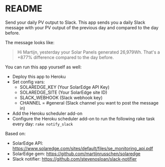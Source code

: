 # README

Send your daily PV output to Slack. This app sends you a daily Slack message with your PV
output of the previous day and compared to the day before.

The message looks like:
> Hi Martijn, yesterday your Solar Panels generated 26,979Wh. That's a +877%
difference compared to the day before.

You can run this app yourself as well:
- Deploy this app to Heroku
- Set config vars:
  - SOLAREDGE_KEY (Your SolarEdge API Key)
  - SOLAREDGE_SITE (Your SolarEdge site ID)
  - SLACK_WEBHOOK (Slack webhook key)
  - CHANNEL = #general (Slack channel you want to post the message in)
- Add the Heroku scheduler add-on
- Configure the Heroku scheduler add-on to run the following rake task every day: `rake notify_slack`

Based on:
- SolarEdge API: https://www.solaredge.com/sites/default/files/se_monitoring_api.pdf
- SolarEdge gem: https://github.com/martijnrusschen/solaredge
- Slack notifier: https://github.com/stevenosloan/slack-notifier
